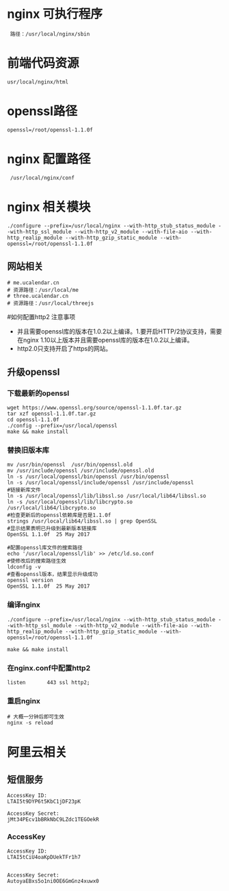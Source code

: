 # nginx 可执行程序
```text
 路径：/usr/local/nginx/sbin
```

# 前端代码资源
```text
usr/local/nginx/html
```
# openssl路径
```text
openssl=/root/openssl-1.1.0f
```
# nginx 配置路径
```text
 /usr/local/nginx/conf
```

# nginx 相关模块
```text
./configure --prefix=/usr/local/nginx --with-http_stub_status_module --with-http_ssl_module --with-http_v2_module --with-file-aio --with-http_realip_module --with-http_gzip_static_module --with-openssl=/root/openssl-1.1.0f
```


## 网站相关
```text
# me.ucalendar.cn
# 资源路径：/usr/local/me
# three.ucalendar.cn
# 资源路径：/usr/local/threejs
```


#如何配置http2
注意事项
- 并且需要openssl库的版本在1.0.2以上编译。1.要开启HTTP/2协议支持，需要在nginx 1.10以上版本并且需要openssl库的版本在1.0.2以上编译。
- http2.0只支持开启了https的网站。
## 升级openssl

### 下载最新的openssl
```text
wget https://www.openssl.org/source/openssl-1.1.0f.tar.gz
tar xzf openssl-1.1.0f.tar.gz
cd openssl-1.1.0f
./config --prefix=/usr/local/openssl
make && make install
```

### 替换旧版本库
```text
mv /usr/bin/openssl  /usr/bin/openssl.old
mv /usr/include/openssl /usr/include/openssl.old
ln -s /usr/local/openssl/bin/openssl /usr/bin/openssl
ln -s /usr/local/openssl/include/openssl /usr/include/openssl
#链接新库文件
ln -s /usr/local/openssl/lib/libssl.so /usr/local/lib64/libssl.so
ln -s /usr/local/openssl/lib/libcrypto.so /usr/local/lib64/libcrypto.so
#检查更新后的openssl依赖库是否是1.1.0f
strings /usr/local/lib64/libssl.so | grep OpenSSL
#显示结果表明已升级到最新版本链接库
OpenSSL 1.1.0f  25 May 2017

#配置openssl库文件的搜索路径
echo '/usr/local/openssl/lib' >> /etc/ld.so.conf
#使修改后的搜索路径生效
ldconfig -v
#查看openssl版本，结果显示升级成功
openssl version
OpenSSL 1.1.0f  25 May 2017
```

### 编译nginx

```text
./configure --prefix=/usr/local/nginx --with-http_stub_status_module --with-http_ssl_module --with-http_v2_module --with-file-aio --with-http_realip_module --with-http_gzip_static_module --with-openssl=/root/openssl-1.1.0f

make && make install
```
### 在nginx.conf中配置http2
```text
listen       443 ssl http2;
```
### 重启nginx
```text
# 大概一分钟后即可生效
nginx -s reload
```


# 阿里云相关
## 短信服务
```text
AccessKey ID:
LTAI5t9DYP6t5KbC1jDF23pK

AccessKey Secret:
jMt34PEcv1bBRkNbC9LZdc1TEGOekR

```
### AccessKey
```text
AccessKey ID:
LTAI5tCiU4oaKpDUekTFr1h7


AccessKey Secret:
AutoyaEBxs5o1ni0OE6GmGnz4xuwx0
```
